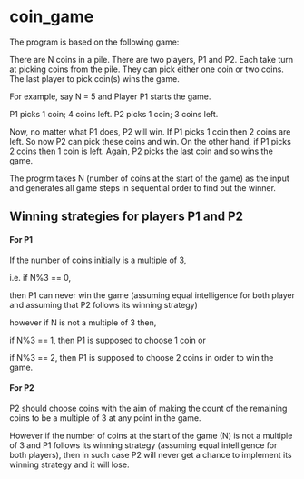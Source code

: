 # coin_game

The program is based on the following game:

There are N coins in a pile. There are two players, P1 and P2. Each take turn at picking coins from the pile. They can pick either one coin or two coins. The last player to pick coin(s) wins the game. 

For example, say N = 5 and Player P1 starts the game.

P1 picks 1 coin; 4 coins left.
P2 picks 1 coin; 3 coins left.

Now, no matter what P1 does, P2 will win. If P1 picks 1 coin then 2 coins are left. So now P2 can pick these coins and win. On the other hand, if P1 picks 2 coins then 1 coin is left. Again, P2 picks the last coin and so wins the game.

The progrm takes N (number of coins at the start of the game) as the input and generates all game steps in sequential order to find out the winner.

<h2>Winning strategies for players P1 and P2</h2>

<h4>For P1</h4>

If the number of coins initially is a multiple of 3,

i.e. if N%3 == 0, 

then P1 can never win the game (assuming equal intelligence for both player and assuming that P2 follows its winning strategy)

however if N is not a multiple of 3 then,

if N%3 == 1, then P1 is supposed to choose 1 coin or

if N%3 == 2, then P1 is supposed to choose 2 coins in order to win the game.


<h4>For P2</h4>

P2 should choose coins with the aim of making the count of the remaining coins to be a multiple of 3 at any point in the game.

However if the number of coins at the start of the game (N) is not a multiple of 3 and P1 follows its winning strategy (assuming equal intelligence for both players), then in such case P2 will never get a chance to implement its winning strategy and it will lose.
